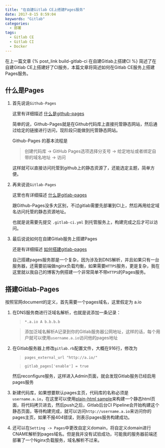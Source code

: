```yaml
---
title: "在自建Gitlab CE上搭建Pages服务"
date: 2017-8-15 8:59:04
keywords: "Gitlab"
categories:
  - 部署
tags:
  - Gitlab CE
  - Gitlab CI
  - Docker
---
```


在上一篇文章 {% post_link build-gitlab-ci 在自建Gitlab上搭建CI %} 简述了在自建Gitlab CE上搭建好了CI服务，本篇文章将简述如何在Gitlab CE服务上搭建Pages服务。
<!-- more -->
## 什么是Pages

1. 首先说说`Github-Pages`

    这里有详细描述 [什么是github-pages](https://help.github.com/articles/what-are-github-pages)

    简单的说，Github-Pages就是在Github代码库上直接托管静态网站，然后通过给定的链接进行访问，现阶段只能做到托管静态网站。

    Github-Pages 的基本流程是 
    
    > 创建代码库 ->  GitHub Pages选项选择分支号 -> 给定地址或者绑定自带的域名地址 -> 访问

    这样就可以直接访问托管到github上的静态资源了，还能选定主题，简单方便。

2. 再来说说`Gitlab-Pages`

    这里也有详细描述 [什么是gitlab-pages](https://docs.gitlab.com/ee/user/project/pages/index.html#gitlab-pages-documentation)

    跟Github-Pages没多大区别，不过gitlab需要先部署到CI上，然后再用给定域名访问托管的静态资源地址。

    也就是说需要先提交 `.gitlab-ci.yml` 到托管服务上，构建完成之后才可以访问。

3. 最后说说如何在自建Gitlab服务上搭建Pages

    还是有详细描述 [如何搭建gitlab-pages](https://docs.gitlab.com/ee/administration/pages/index.html)

    自己搭建pages服务那是一个复杂，因为涉及到DNS解析，并且如果只有一台服务器，还需要前端做nginx负载均衡，如果需要`HTTPS`服务，更是复杂，我在这里就以我自己的博客为例搭建一个非常简单不带`HTTPS`的Pages服务。

## 搭建Gitlab-Pages

按照官网document的定义，首先需要一个pages域名，这里假定为 a.io

1. 在DNS服务商进行泛域名解析，也就是说添加一条记录：
   
   > `*.a.io A b.b.b.b`
   
   > 添加泛域名解析A记录到你的Gitlab服务器公网地址，这样的话，每个用户就可以使用`username.a.io`访问他的pages地址

2. 在Gitlab服务器上修改`gitlab.rb`配置文件，大概在916行，修改为

    > `pages_external_url "http://a.io/"`

    > `gitlab_pages['enable'] = true`

    然后reconfigure服务，这样进入Admin页面，就会发现Gitlab服务已经启用pages服务

3. 新建代码库，如果想要默认pages主页，代码库的名称必须是`username.a.io`，在这里可以使用[plain-html sample](https://gitlab.com/pages/plain-html)来构建一个静态html页面，将代码拷贝进去，然后push之后，Gitlab后台CI Pipeline会开始构建这个静态页面，等待构建完成，就可以访问`http://username.a.io`来访问你的pages主页，如果不报404错误，则表示pages服务构建成功。

4. 还可以在`Setting -> Pages`中更改自定义domain，将自定义domain进行CNAME解析到pages域名。但是我并没有试验成功，可能我的服务器前端还部署了一个Nginx负载服务，域名解析不过来。
